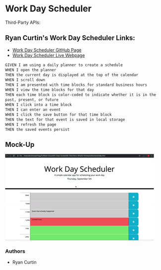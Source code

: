 # Work Day Scheduler
Third-Party APIs: 

## Ryan Curtin's Work Day Scheduler Links:
* [Work Day Scheduler GitHub Page](https://github.com/rpc08002/Work-Day-Scheduler)
* [Work Day Scheduler Live Webpage](https://rpc08002.github.io/Work-Day-Scheduler/)



```
GIVEN I am using a daily planner to create a schedule
WHEN I open the planner
THEN the current day is displayed at the top of the calendar
WHEN I scroll down
THEN I am presented with time blocks for standard business hours
WHEN I view the time blocks for that day
THEN each time block is color-coded to indicate whether it is in the past, present, or future
WHEN I click into a time block
THEN I can enter an event
WHEN I click the save button for that time block
THEN the text for that event is saved in local storage
WHEN I refresh the page
THEN the saved events persist
```


## Mock-Up

![day planner demo](./Assets/05-third-party-apis-homework-demo.gif)


### Authors
* Ryan Curtin
